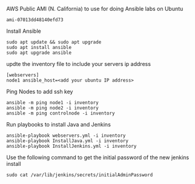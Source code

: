 AWS Public AMI (N. California) to use for doing Ansible labs on Ubuntu
```
ami-07013dd48140efd73
```
Install Ansible

```
sudo apt update && sudo apt upgrade
sudo apt install ansible
sudo apt upgrade ansible
```

updte the inventory file to include your servers ip address

```
[webservers]
node1 ansible_host=<add your ubuntu IP address>
```

Ping Nodes to add ssh key

```
ansible -m ping node1 -i inventory
ansible -m ping node2 -i inventory
ansible -m ping controlnode -i inventory
```
Run playbooks to install Java and Jenkins

```
ansible-playbook webservers.yml -i inventory
ansible-playbook InstallJava.yml -i inventory
ansible-playbook InstallJenkins.yml -i inventory
```

Use the following command to get the initial password of the new jenkins install

```
sudo cat /var/lib/jenkins/secrets/initialAdminPassword
```
